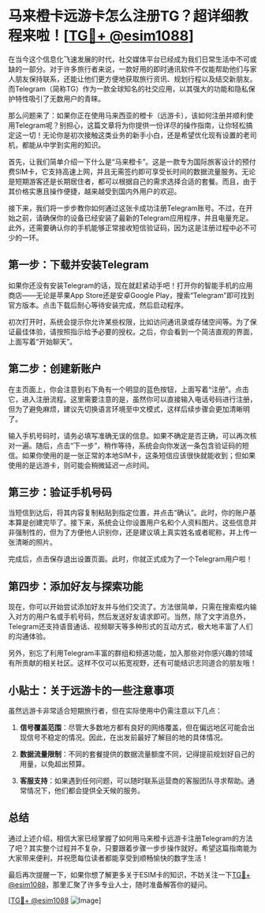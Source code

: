 # 马来橙卡远游卡怎么注册TG？超详细教程来啦！[[TG💪+ @esim1088](https://t.me/s/esim1088)]

在当今这个信息化飞速发展的时代，社交媒体平台已经成为我们日常生活中不可或缺的一部分。对于许多旅行者来说，一款好用的即时通讯软件不仅能帮助他们与家人朋友保持联系，还能让他们更方便地获取旅行资讯、规划行程以及结交新朋友。而Telegram（简称TG）作为一款全球知名的社交应用，以其强大的功能和隐私保护特性吸引了无数用户的青睐。

那么问题来了：如果你正在使用马来西亚的橙卡（远游卡），该如何注册并顺利使用Telegram呢？别担心，这篇文章将为你提供一份详尽的操作指南，让你轻松搞定这一切！无论你是初次接触这类业务的新手小白，还是希望优化现有设置的老司机，都能从中学到实用的知识。

首先，让我们简单介绍一下什么是“马来橙卡”。这是一款专为国际旅客设计的预付费SIM卡，它支持高速上网，并且无需签约即可享受长时间的数据流量服务。无论是短期游客还是长期居住者，都可以根据自己的需求选择合适的套餐。而且，由于其价格实惠且操作便捷，越来越受到国内外用户的欢迎。

接下来，我们将一步步教你如何通过这张卡成功注册Telegram账号。不过，在开始之前，请确保你的设备已经安装了最新的Telegram应用程序，并且电量充足。此外，还需要确认你的手机能够正常接收短信验证码，因为这是注册过程中必不可少的一环。

## 第一步：下载并安装Telegram

如果你还没有安装Telegram的话，现在就赶紧动手吧！打开你的智能手机的应用商店——无论是苹果App Store还是安卓Google Play，搜索“Telegram”即可找到官方版本。点击下载后耐心等待安装完成，然后启动程序。

初次打开时，系统会提示你允许某些权限，比如访问通讯录或存储空间等。为了保证最佳体验，请按照指示给予必要的授权。之后，你会看到一个简洁直观的界面，上面写着“开始聊天”。

## 第二步：创建新账户

在主页面上，你会注意到右下角有一个明显的蓝色按钮，上面写着“注册”。点击它，进入注册流程。这里需要注意的是，虽然你可以直接输入电话号码进行注册，但为了避免麻烦，建议先切换语言环境至中文模式，这样后续步骤会更加清晰明了。

输入手机号码时，请务必填写准确无误的信息。如果不确定是否正确，可以再次核对一遍。随后，点击“下一步”，稍作等待，系统会向你发送一条包含验证码的短信。如果你使用的是一张正常的本地SIM卡，这条短信应该很快就能收到；但如果使用的是远游卡，则可能会稍微延迟一点时间。

## 第三步：验证手机号码

当短信到达后，将其内容复制粘贴到指定位置，并点击“确认”。此时，你的账户基本算是创建完毕了。接下来，系统会让你设置用户名和个人资料图片。这些信息并非强制性的，但为了方便他人识别你，还是建议填上真实姓名或者昵称，并上传一张清晰的照片。

完成后，点击保存退出设置页面。此时，你就正式成为了一个Telegram用户啦！

## 第四步：添加好友与探索功能

现在，你可以开始尝试添加好友并与他们交流了。方法很简单，只需在搜索框内输入对方的用户名或手机号码，然后发送好友请求即可。当然，除了文字消息外，Telegram还支持语音通话、视频聊天等多种形式的互动方式，极大地丰富了人们的沟通体验。

另外，别忘了利用Telegram丰富的群组和频道功能，加入那些对你感兴趣的领域有所贡献的相关社区。这样不仅可以拓宽视野，还有可能结识志同道合的朋友哦！

## 小贴士：关于远游卡的一些注意事项

虽然远游卡非常适合短期旅行者，但在实际使用中仍需注意以下几点：

1. **信号覆盖范围**：尽管大多数地方都有良好的网络覆盖，但在偏远地区可能会出现信号不稳定的情况。因此，在出发前最好了解目的地的具体情况。
   
2. **数据流量限制**：不同的套餐提供的数据流量额度不同，记得提前规划好自己的用量，以免超出预算。
   
3. **客服支持**：如果遇到任何问题，可以随时联系运营商的客服团队寻求帮助。通常情况下，他们都会提供全天候的服务。

## 总结

通过上述介绍，相信大家已经掌握了如何用马来橙卡远游卡注册Telegram的方法了吧？其实整个过程并不复杂，只要跟着步骤一步步操作就好。希望这篇指南能为大家带来便利，并祝愿每位读者都能享受到顺畅愉快的数字生活！

最后再次提醒一下，如果你想了解更多关于ESIM卡的知识，不妨关注一下[TG💪+ @esim1088](https://t.me/s/esim1088)，那里汇聚了许多专业人士，随时准备解答你的疑问。

[[TG💪+ @esim1088](https://t.me/s/esim1088) ![Image](https://i.postimg.cc/4NQfJmqS/Snipaste-2025-05-13-00-14-12.png)]